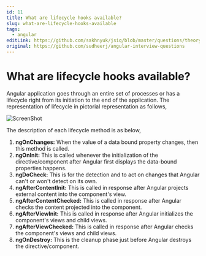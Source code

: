 ```yaml
---
id: 11
title: What are lifecycle hooks available?
slug: what-are-lifecycle-hooks-available
tags:
  - angular
editLink: https://github.com/sakhnyuk/jsiq/blob/master/questions/theory/angular/11.md
original: https://github.com/sudheerj/angular-interview-questions
---
```


# What are lifecycle hooks available?

Angular application goes through an entire set of processes or has a lifecycle right from its initiation to the end of the application. The representation of lifecycle in pictorial representation as follows,

![ScreenShot](/questions/angular/11/11-1.png)

The description of each lifecycle method is as below,

1. **ngOnChanges:** When the value of a data bound property changes, then this method is called.
2. **ngOnInit:** This is called whenever the initialization of the directive/component after Angular first displays the data-bound properties happens.
3. **ngDoCheck:** This is for the detection and to act on changes that Angular can't or won't detect on its own.
4. **ngAfterContentInit:** This is called in response after Angular projects external content into the component's view.
5. **ngAfterContentChecked:** This is called in response after Angular checks the content projected into the component.
6. **ngAfterViewInit:** This is called in response after Angular initializes the component's views and child views.
7. **ngAfterViewChecked:** This is called in response after Angular checks the component's views and child views.
8. **ngOnDestroy:** This is the cleanup phase just before Angular destroys the directive/component.